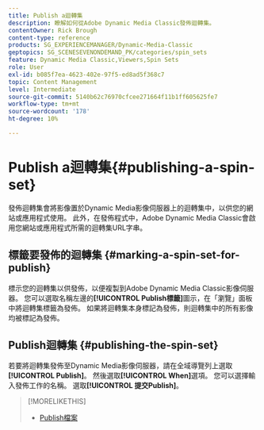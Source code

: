 ```yaml
---
title: Publish a迴轉集
description: 瞭解如何從Adobe Dynamic Media Classic發佈迴轉集。
contentOwner: Rick Brough
content-type: reference
products: SG_EXPERIENCEMANAGER/Dynamic-Media-Classic
geptopics: SG_SCENESEVENONDEMAND_PK/categories/spin_sets
feature: Dynamic Media Classic,Viewers,Spin Sets
role: User
exl-id: b085f7ea-4623-402e-97f5-ed8ad5f368c7
topic: Content Management
level: Intermediate
source-git-commit: 5140b62c76970cfcee271664f11b1ff605625fe7
workflow-type: tm+mt
source-wordcount: '178'
ht-degree: 10%

---
```


# Publish a迴轉集{#publishing-a-spin-set}

發佈迴轉集會將影像置於Dynamic Media影像伺服器上的迴轉集中，以供您的網站或應用程式使用。 此外，在發佈程式中，Adobe Dynamic Media Classic會啟用您網站或應用程式所需的迴轉集URL字串。

## 標籤要發佈的迴轉集 {#marking-a-spin-set-for-publish}

標示您的迴轉集以供發佈，以便複製到Adobe Dynamic Media Classic影像伺服器。 您可以選取名稱左邊的&#x200B;**[!UICONTROL Publish標籤]**&#x200B;圖示，在「瀏覽」面板中將迴轉集標籤為發佈。 如果將迴轉集本身標記為發佈，則迴轉集中的所有影像均被標記為發佈。

## Publish迴轉集 {#publishing-the-spin-set}

若要將迴轉集發佈至Dynamic Media影像伺服器，請在全域導覽列上選取&#x200B;**[!UICONTROL Publish]**。 然後選取&#x200B;**[!UICONTROL When]**&#x200B;選項。 您可以選擇輸入發佈工作的名稱。 選取&#x200B;**[!UICONTROL 提交Publish]**。

>[!MORELIKETHIS]
>
>* [Publish檔案](publishing-files.md#publishing_files)
